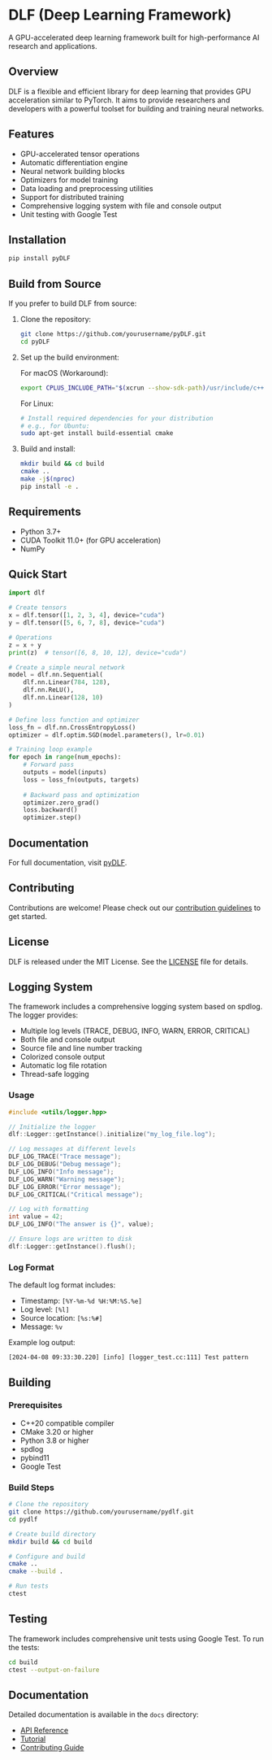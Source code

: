 # DLF (Deep Learning Framework)

A GPU-accelerated deep learning framework built for high-performance AI research and applications.

## Overview

DLF is a flexible and efficient library for deep learning that provides GPU acceleration similar to PyTorch. It aims to provide researchers and developers with a powerful toolset for building and training neural networks.

## Features

- GPU-accelerated tensor operations
- Automatic differentiation engine
- Neural network building blocks
- Optimizers for model training
- Data loading and preprocessing utilities
- Support for distributed training
- Comprehensive logging system with file and console output
- Unit testing with Google Test

## Installation

```bash
pip install pyDLF
```

## Build from Source

If you prefer to build DLF from source:

1. Clone the repository:
   ```bash
   git clone https://github.com/yourusername/pyDLF.git
   cd pyDLF
   ```

2. Set up the build environment:

   For macOS (Workaround):
   ```bash
   export CPLUS_INCLUDE_PATH="$(xcrun --show-sdk-path)/usr/include/c++/v1:${CPLUS_INCLUDE_PATH}"
   ```

   For Linux:
   ```bash
   # Install required dependencies for your distribution
   # e.g., for Ubuntu:
   sudo apt-get install build-essential cmake
   ```

3. Build and install:
   ```bash
   mkdir build && cd build
   cmake ..
   make -j$(nproc)
   pip install -e .
   ```

## Requirements

- Python 3.7+
- CUDA Toolkit 11.0+ (for GPU acceleration)
- NumPy

## Quick Start

```python
import dlf

# Create tensors
x = dlf.tensor([1, 2, 3, 4], device="cuda")
y = dlf.tensor([5, 6, 7, 8], device="cuda")

# Operations
z = x + y
print(z)  # tensor([6, 8, 10, 12], device="cuda")

# Create a simple neural network
model = dlf.nn.Sequential(
    dlf.nn.Linear(784, 128),
    dlf.nn.ReLU(),
    dlf.nn.Linear(128, 10)
)

# Define loss function and optimizer
loss_fn = dlf.nn.CrossEntropyLoss()
optimizer = dlf.optim.SGD(model.parameters(), lr=0.01)

# Training loop example
for epoch in range(num_epochs):
    # Forward pass
    outputs = model(inputs)
    loss = loss_fn(outputs, targets)
    
    # Backward pass and optimization
    optimizer.zero_grad()
    loss.backward()
    optimizer.step()
```

## Documentation

For full documentation, visit [pyDLF](https://wtffqbpl.github.io/pyDLF/).

## Contributing

Contributions are welcome! Please check out our [contribution guidelines](CONTRIBUTING.md) to get started.

## License

DLF is released under the MIT License. See the [LICENSE](LICENSE) file for details.

## Logging System

The framework includes a comprehensive logging system based on spdlog. The logger provides:

- Multiple log levels (TRACE, DEBUG, INFO, WARN, ERROR, CRITICAL)
- Both file and console output
- Source file and line number tracking
- Colorized console output
- Automatic log file rotation
- Thread-safe logging

### Usage

```cpp
#include <utils/logger.hpp>

// Initialize the logger
dlf::Logger::getInstance().initialize("my_log_file.log");

// Log messages at different levels
DLF_LOG_TRACE("Trace message");
DLF_LOG_DEBUG("Debug message");
DLF_LOG_INFO("Info message");
DLF_LOG_WARN("Warning message");
DLF_LOG_ERROR("Error message");
DLF_LOG_CRITICAL("Critical message");

// Log with formatting
int value = 42;
DLF_LOG_INFO("The answer is {}", value);

// Ensure logs are written to disk
dlf::Logger::getInstance().flush();
```

### Log Format

The default log format includes:
- Timestamp: `[%Y-%m-%d %H:%M:%S.%e]`
- Log level: `[%l]`
- Source location: `[%s:%#]`
- Message: `%v`

Example log output:
```
[2024-04-08 09:33:30.220] [info] [logger_test.cc:111] Test pattern
```

## Building

### Prerequisites

- C++20 compatible compiler
- CMake 3.20 or higher
- Python 3.8 or higher
- spdlog
- pybind11
- Google Test

### Build Steps

```bash
# Clone the repository
git clone https://github.com/yourusername/pydlf.git
cd pydlf

# Create build directory
mkdir build && cd build

# Configure and build
cmake ..
cmake --build .

# Run tests
ctest
```

## Testing

The framework includes comprehensive unit tests using Google Test. To run the tests:

```bash
cd build
ctest --output-on-failure
```

## Documentation

Detailed documentation is available in the `docs` directory:

- [API Reference](docs/api.md)
- [Tutorial](docs/tutorial.md)
- [Contributing Guide](docs/contributing.md)
